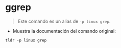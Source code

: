# ggrep

> Este comando es un alias de `-p linux grep`.

- Muestra la documentación del comando original:

`tldr -p linux grep`
